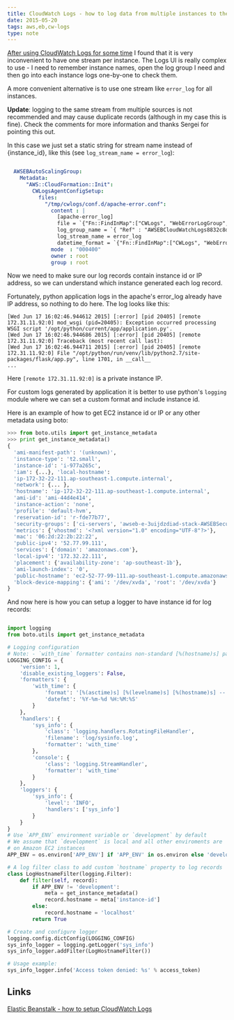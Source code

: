 ```yaml
---
title: CloudWatch Logs - how to log data from multiple instances to the single stream
date: 2015-05-20
tags: aws,eb,cw-logs
type: note
---
```


[After using CloudWatch Logs for some time](/html/2015-05-20-cloudwatch-setup.html) I found that it is very inconvenient to have one stream per instance.
The Logs UI is really complex to use - I need to remember instance names, open the log group I need and then go into each instance logs one-by-one to check them.

A more convenient alternative is to use one stream like `error_log` for all instances.
<!-- more -->

**Update**: logging to the same stream from multiple sources is not recommended and may cause duplicate records (although in my case this is fine). Check the comments for more information and thanks Sergei for pointing this out.

In this case we just set a static string for stream name instead of {instance_id}, like this (see `log_stream_name = error_log`):

```yaml

  AWSEBAutoScalingGroup:
    Metadata:
      "AWS::CloudFormation::Init":
        CWLogsAgentConfigSetup:
          files:
            "/tmp/cwlogs/conf.d/apache-error.conf":
              content : |
                [apache-error_log]
                file = `{"Fn::FindInMap":["CWLogs", "WebErrorLogGroup", "LogFile"]}`
                log_group_name = `{ "Ref" : "AWSEBCloudWatchLogs8832c8d3f1a54c238a40e36f31ef55a0WebErrorLogGroup" }`
                log_stream_name = error_log
                datetime_format = `{"Fn::FindInMap":["CWLogs", "WebErrorLogGroup", "TimestampFormat"]}`
              mode  : "000400"
              owner : root
              group : root
```

Now we need to make sure our log records contain instance id or IP address, so we can understand which instance generated each log record.

Fortunately, python application logs in the apache's error_log already have IP address, so nothing to do here. The log looks like this:

```text
[Wed Jun 17 16:02:46.944612 2015] [:error] [pid 20405] [remote 172.31.11.92:0] mod_wsgi (pid=20405): Exception occurred processing WSGI script '/opt/python/current/app/application.py'.
[Wed Jun 17 16:02:46.944686 2015] [:error] [pid 20405] [remote 172.31.11.92:0] Traceback (most recent call last):
[Wed Jun 17 16:02:46.944711 2015] [:error] [pid 20405] [remote 172.31.11.92:0] File "/opt/python/run/venv/lib/python2.7/site-packages/flask/app.py", line 1701, in __call__
...
```

Here `[remote 172.31.11.92:0]` is a private instance IP.

For custom logs generated by application it is better to use python's `logging` module where we can set a custom format and include instance id.

Here is an example of how to get EC2 instance id or IP or any other metadata using boto:

```python
>>> from boto.utils import get_instance_metadata
>>> print get_instance_metadata()
{
  'ami-manifest-path': '(unknown)',
  'instance-type': 't2.small',
  'instance-id': 'i-977a265c',
  'iam': {...}, 'local-hostname':
  'ip-172-32-22-111.ap-southeast-1.compute.internal',
  'network': {... },
  'hostname': 'ip-172-32-22-111.ap-southeast-1.compute.internal',
  'ami-id': 'ami-44d4e414',
  'instance-action': 'none',
  'profile': 'default-hvm',
  'reservation-id': 'r-fde77b77',
  'security-groups': ['ci-servers', 'awseb-e-3uijdzdiad-stack-AWSEBSecurityGroup-1R39VECLNK1YK'],
  'metrics': {'vhostmd': '<?xml version="1.0" encoding="UTF-8"?>'},
  'mac': '06:2d:22:2b:22:22',
  'public-ipv4': '52.77.99.111',
  'services': {'domain': 'amazonaws.com'},
  'local-ipv4': '172.32.22.111',
  'placement': {'availability-zone': 'ap-southeast-1b'},
  'ami-launch-index': '0',
  'public-hostname': 'ec2-52-77-99-111.ap-southeast-1.compute.amazonaws.com', 'public-keys': {...},
  'block-device-mapping': {'ami': '/dev/xvda', 'root': '/dev/xvda'}
}
```

And now here is how you can setup a logger to have instance id for log records:

```python

import logging
from boto.utils import get_instance_metadata

# Logging configuration
# Note: - `with_time` formatter contains non-standard [%(hostname)s] parameter
LOGGING_CONFIG = {
    'version': 1,
    'disable_existing_loggers': False,
    'formatters': {
        'with_time': {
            'format': '[%(asctime)s] [%(levelname)s] [%(hostname)s] -- %(message)s',
            'datefmt': '%Y-%m-%d %H:%M:%S'
        }
    },
    'handlers': {
        'sys_info': {
            'class': 'logging.handlers.RotatingFileHandler',
            'filename': 'log/sysinfo.log',
            'formatter': 'with_time'
        },
        'console': {
            'class': 'logging.StreamHandler',
            'formatter': 'with_time'
        }
    },
    'loggers': {
        'sys_info': {
            'level': 'INFO',
            'handlers': ['sys_info']
        }
    }
}
# Use `APP_ENV` environment variable or `development` by default
# We assume that `development` is local and all other enviroments are
# on Amazon EC2 instances
APP_ENV = os.environ['APP_ENV'] if 'APP_ENV' in os.environ else 'development'

# A log filter class to add custom `hostname` property to log records
class LogHostnameFilter(logging.Filter):
    def filter(self, record):
        if APP_ENV != 'development':
            meta = get_instance_metadata()
            record.hostname = meta['instance-id']
        else:
            record.hostname = 'localhost'
        return True

# Create and configure logger
logging.config.dictConfig(LOGGING_CONFIG)
sys_info_logger = logging.getLogger('sys_info')
sys_info_logger.addFilter(LogHostnameFilter())

# Usage example:
sys_info_logger.info('Access token denied: %s' % access_token)
```

## Links

[Elastic Beanstalk - how to setup CloudWatch Logs](/html/2015-05-20-cloudwatch-setup.html)

